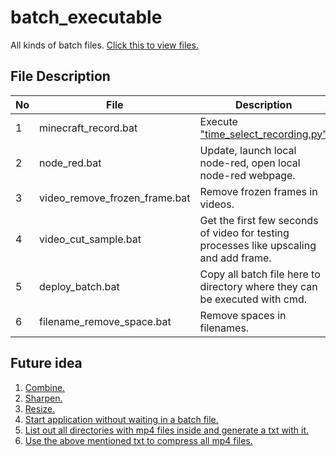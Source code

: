 # batch_executable

 All kinds of batch files.
 [Click this to view files.](https://github.com/belongtothenight/batch_executable/tree/main/src)

## File Description

| No  | File                          | Description                                                                                                                        |
| --- | ----------------------------- | ---------------------------------------------------------------------------------------------------------------------------------- |
| 1   | minecraft_record.bat          | Execute ["time_select_recording.py"](https://github.com/belongtothenight/Minecraft-Scripts/blob/main/src/Time_Select_Recording.py) |
| 2   | node_red.bat                  | Update, launch local node-red, open local node-red webpage.                                                                        |
| 3   | video_remove_frozen_frame.bat | Remove frozen frames in videos.                                                                                                    |
| 4   | video_cut_sample.bat          | Get the first few seconds of video for testing processes like upscaling and add frame.                                             |
| 5   | deploy_batch.bat              | Copy all batch file here to directory where they can be executed with cmd.                                                         |
| 6   | filename_remove_space.bat     | Remove spaces in filenames.                                                                                                        |

## Future idea

1. [Combine.](https://videoconverter.wondershare.com/video-merger/ffmpeg-merge-videos.html)
2. [Sharpen.](https://ffmpeg.org/ffmpeg-filters.html#sharpen_005fnpp)
3. [Resize.](https://democreator.wondershare.com/video-editor/ffmpeg-resize-video.html)
4. [Start application without waiting in a batch file.](https://stackoverflow.com/questions/2937569/how-to-start-an-application-without-waiting-in-a-batch-file)
5. [List out all directories with mp4 files inside and generate a txt with it.](https://www.google.com/search?client=firefox-b-d&q=batch+file+recursive+directory+listing)
6. [Use the above mentioned txt to compress all mp4 files.](https://www.youtube.com/watch?v=I1NUym5C6vY)
